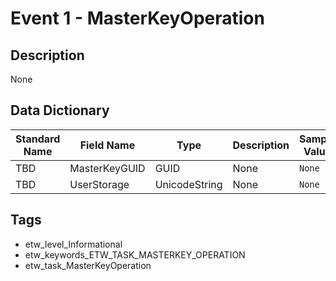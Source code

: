 # Event 1 - MasterKeyOperation

## Description
None

## Data Dictionary
|Standard Name|Field Name|Type|Description|Sample Value|
|---|---|---|---|---|
|TBD|MasterKeyGUID|GUID|None|`None`|
|TBD|UserStorage|UnicodeString|None|`None`|

## Tags
* etw_level_Informational
* etw_keywords_ETW_TASK_MASTERKEY_OPERATION
* etw_task_MasterKeyOperation